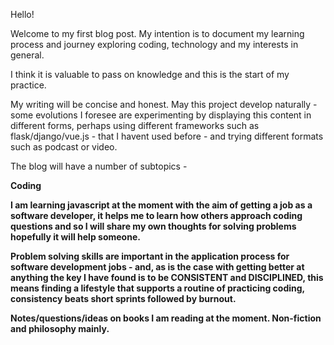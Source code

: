 [category]: <> (general)
[date]: <> (2023/03/13)
[title]: <> (Hello)

Hello! 

Welcome to my first blog post. My intention is to document my learning process and journey exploring coding, technology and my interests in general. 

I think it is valuable to pass on knowledge and this is the start of my practice. 

My writing will be concise and honest. May this project develop naturally - some evolutions I foresee are experimenting by displaying this content in  different forms, perhaps using different frameworks such as flask/django/vue.js - that I havent used before - and trying different formats such as podcast or video. 

The blog will have a number of subtopics - 

<b>Coding<b>

I am learning javascript at the moment with the aim of getting a job as a software developer, it helps me to learn how others approach coding questions and so I will share my own thoughts for solving problems hopefully it will help someone.

Problem solving skills are important in the application process for software development jobs - and, as is the case with getting better at anything the key I have found is to be CONSISTENT and DISCIPLINED, this means finding a lifestyle that supports a routine of practicing coding, consistency beats short sprints followed by burnout. 

<b>Notes/questions/ideas<b> on books I am reading at the moment. Non-fiction and philosophy mainly.